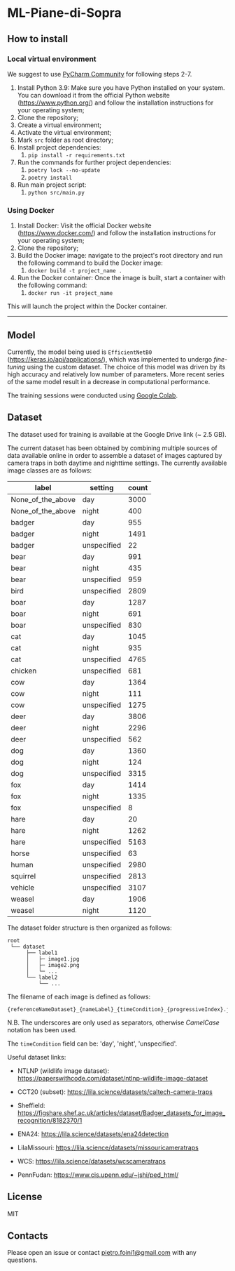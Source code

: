 # ML-Piane-di-Sopra

## How to install

### Local virtual environment

We suggest to use [PyCharm Community](https://www.jetbrains.com/pycharm/download/#section=windows) for following 
steps 2-7.

1. Install Python 3.9: Make sure you have Python installed on your system. You can download it from the official Python 
website (https://www.python.org/) and follow the installation instructions for your operating system;
2. Clone the repository;
3. Create a virtual environment;
4. Activate the virtual environment;
5. Mark `src` folder as root directory;
6. Install project dependencies: 
   1. `pip install -r requirements.txt`
7. Run the commands for further project dependencies: 
   1. `poetry lock --no-update`
   2. `poetry install`
8. Run main project script:
   1. `python src/main.py`

### Using Docker

1. Install Docker: Visit the official Docker website (https://www.docker.com/) and follow the installation instructions 
for your operating system; 
2. Clone the repository;
3. Build the Docker image: navigate to the project's root directory and run the following command to build the Docker image:
   1. `docker build -t project_name .`
4. Run the Docker container: Once the image is built, start a container with the following command:
   1. `docker run -it project_name`

This will launch the project within the Docker container.

-----

## Model

Currently, the model being used is `EfficientNetB0` (https://keras.io/api/applications/), which
was implemented to undergo *fine-tuning* using the custom dataset. The choice of this model was
driven by its high accuracy and relatively low number of parameters. More recent series of the same
model result in a decrease in computational performance.

The training sessions were conducted using [Google Colab](https://research.google.com/colaboratory/).

## Dataset

The dataset used for training is available at the Google Drive link (~ 2.5 GB).

The current dataset has been obtained by combining multiple sources of data available online in order to assemble a
dataset of images captured by camera traps in both daytime and nighttime settings.
The currently available image classes are as follows:

| label             | setting     | count |
|-------------------|-------------|-------|
| None_of_the_above | day         | 3000  |
| None_of_the_above | night       | 400   |
| badger            | day         | 955   |
| badger            | night       | 1491  |
| badger            | unspecified | 22    |
| bear              | day         | 991   |
| bear              | night       | 435   |
| bear              | unspecified | 959   |
| bird              | unspecified | 2809  |
| boar              | day         | 1287  |
| boar              | night       | 691   |
| boar              | unspecified | 830   |
| cat               | day         | 1045  |
| cat               | night       | 935   |
| cat               | unspecified | 4765  |
| chicken           | unspecified | 681   |
| cow               | day         | 1364  |
| cow               | night       | 111   |
| cow               | unspecified | 1275  |
| deer              | day         | 3806  |
| deer              | night       | 2296  |
| deer              | unspecified | 562   |
| dog               | day         | 1360  |
| dog               | night       | 124   |
| dog               | unspecified | 3315  |
| fox               | day         | 1414  |
| fox               | night       | 1335  |
| fox               | unspecified | 8     |
| hare              | day         | 20    |
| hare              | night       | 1262  |
| hare              | unspecified | 5163  |
| horse             | unspecified | 63    |
| human             | unspecified | 2980  |
| squirrel          | unspecified | 2813  |
| vehicle           | unspecified | 3107  |
| weasel            | day         | 1906  |
| weasel            | night       | 1120  |

The dataset folder structure is then organized as follows:

    root
     └── dataset
          ├── label1
          │   ├─ image1.jpg
          │   ├─ image2.png                              
          │   └─ ...
          └── label2
              └── ...

The filename of each image is defined as follows:

    {referenceNameDataset}_{nameLabel}_{timeCondition}_{progressiveIndex}.jpg

N.B. The underscores are only used as separators, otherwise *CamelCase* notation has been used.

The `timeCondition` field can be: 'day', 'night', 'unspecified'.

Useful dataset links:

- NTLNP (wildlife image dataset): https://paperswithcode.com/dataset/ntlnp-wildlife-image-dataset

- CCT20 (subset): https://lila.science/datasets/caltech-camera-traps

- Sheffield: https://figshare.shef.ac.uk/articles/dataset/Badger_datasets_for_image_recognition/8182370/1

- ENA24: https://lila.science/datasets/ena24detection

- LilaMissouri: https://lila.science/datasets/missouricameratraps

- WCS: https://lila.science/datasets/wcscameratraps

- PennFudan: https://www.cis.upenn.edu/~jshi/ped_html/

## License

MIT

## Contacts

Please open an issue or contact pietro.foini1@gmail.com with any questions.